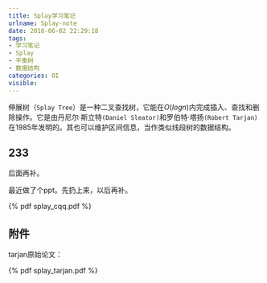 ```yaml
---
title: Splay学习笔记
urlname: Splay-note
date: 2018-06-02 22:29:18
tags:
- 学习笔记
- Splay
- 平衡树
- 数据结构
categories: OI
visible:
---
```


伸展树（`Splay Tree`）是一种二叉查找树，它能在$O(log n)$内完成插入、查找和删除操作。它是由丹尼尔·斯立特`(Daniel Sleator)`和罗伯特·塔扬`(Robert Tarjan)`在1985年发明的。其也可以维护区间信息，当作类似线段树的数据结构。

<!-- more -->

## 233

后面再补。

最近做了个ppt。先扔上来，以后再补。

{% pdf splay_cqq.pdf %}

## 附件

tarjan原始论文：

{% pdf splay_tarjan.pdf %}
